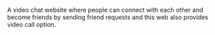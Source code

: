 A video chat website where people can connect with each other and become friends by sending friend requests and this web also provides video call option.
